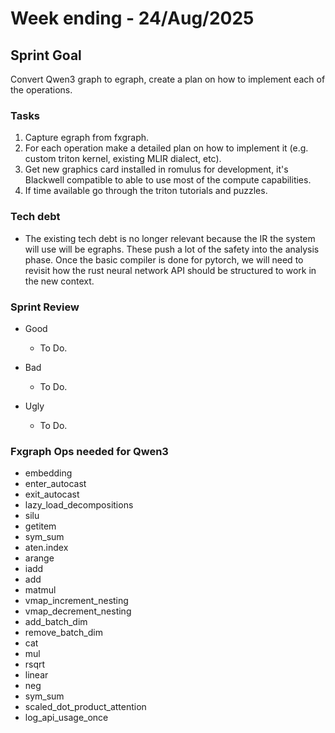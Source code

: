 # Week ending - 24/Aug/2025

## Sprint Goal

Convert Qwen3 graph to egraph, create a plan on how to implement each of the operations.

### Tasks

1. Capture egraph from fxgraph.
2. For each operation make a detailed plan on how to implement it (e.g. custom triton kernel, existing MLIR dialect, etc).
3. Get new graphics card installed in romulus for development, it's Blackwell compatible to able to use most of the compute capabilities.
4. If time available go through the triton tutorials and puzzles.

### Tech debt

- The existing tech debt is no longer relevant because the IR the system will use will be egraphs. These push a lot of the safety into the analysis phase. Once the basic compiler is done for pytorch, we will need to revisit how the rust neural network API should be structured to work in the new context.

### Sprint Review

- Good
  - To Do.

- Bad
  - To Do.

- Ugly
  - To Do.

### Fxgraph Ops needed for Qwen3

- embedding
- enter_autocast
- exit_autocast
- lazy_load_decompositions
- silu
- getitem
- sym_sum
- aten.index
- arange
- iadd
- add
- matmul
- vmap_increment_nesting
- vmap_decrement_nesting
- add_batch_dim
- remove_batch_dim
- cat
- mul
- rsqrt
- linear
- neg
- sym_sum
- scaled_dot_product_attention
- log_api_usage_once
